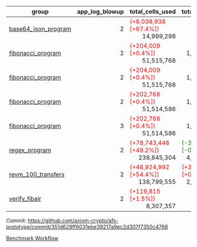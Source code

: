 | group | app_log_blowup | total_cells_used | total_cycles | total_proof_time_ms | agg_log_blowup | total_cells_used_leaf_agg | total_cycles_leaf_agg | total_proof_time_ms_leaf_agg | instance | alloc |
|---|---|---|---|---|---|---|---|---|---|---|
| [ base64_json_program ](https://github.com/axiom-crypto/afs-prototype/blob/gh-pages/benchmarks-pr/830/individual/base64_json-2-2-64cpu-linux-arm64-mimalloc.md) | <div style='text-align: right'>2</div> | <span style="color: red">(+6,038,938 [+67.4%])</span> <div style='text-align: right'>14,999,298</div> | <div style='text-align: right'>217,349</div> | <span style="color: green">(-101.0 [-3.6%])</span> <div style='text-align: right'>2,734.0</div> | - | - | - | - | 64cpu-linux-arm64 | mimalloc |
| [ fibonacci_program ](https://github.com/axiom-crypto/afs-prototype/blob/gh-pages/benchmarks-pr/830/individual/fibonacci-2-2-64cpu-linux-arm64-jemalloc.md) | <div style='text-align: right'>2</div> | <span style="color: red">(+204,009 [+0.4%])</span> <div style='text-align: right'>51,515,768</div> | <div style='text-align: right'>1,500,219</div> | <span style="color: green">(-827.0 [-9.8%])</span> <div style='text-align: right'>7,573.0</div> | - | - | - | - | 64cpu-linux-arm64 | jemalloc |
| [ fibonacci_program ](https://github.com/axiom-crypto/afs-prototype/blob/gh-pages/benchmarks-pr/830/individual/fibonacci-2-2-64cpu-linux-arm64-mimalloc.md) | <div style='text-align: right'>2</div> | <span style="color: red">(+204,009 [+0.4%])</span> <div style='text-align: right'>51,515,768</div> | <div style='text-align: right'>1,500,219</div> | <span style="color: green">(-625.0 [-8.0%])</span> <div style='text-align: right'>7,149.0</div> | - | - | - | - | 64cpu-linux-arm64 | mimalloc |
| [ fibonacci_program ](https://github.com/axiom-crypto/afs-prototype/blob/gh-pages/benchmarks-pr/830/individual/fibonacci-2-2-64cpu-linux-x64-jemalloc.md) | <div style='text-align: right'>2</div> | <span style="color: red">(+202,768 [+0.4%])</span> <div style='text-align: right'>51,514,586</div> | <div style='text-align: right'>1,500,219</div> | <span style="color: green">(-728.0 [-8.6%])</span> <div style='text-align: right'>7,739.0</div> | - | - | - | - | 64cpu-linux-x64 | jemalloc |
| [ fibonacci_program ](https://github.com/axiom-crypto/afs-prototype/blob/gh-pages/benchmarks-pr/830/individual/fibonacci-3-3-64cpu-linux-x64-jemalloc.md) | <div style='text-align: right'>3</div> | <span style="color: red">(+202,768 [+0.4%])</span> <div style='text-align: right'>51,514,586</div> | <div style='text-align: right'>1,500,219</div> | <span style="color: green">(-1,352.0 [-12.1%])</span> <div style='text-align: right'>9,842.0</div> | - | - | - | - | 64cpu-linux-x64 | jemalloc |
| [ regex_program ](https://github.com/axiom-crypto/afs-prototype/blob/gh-pages/benchmarks-pr/830/individual/regex-2-2-64cpu-linux-arm64-mimalloc.md) | <div style='text-align: right'>2</div> | <span style="color: red">(+78,743,448 [+49.2%])</span> <div style='text-align: right'>238,845,304</div> | <span style="color: green">(-3 [-0.0%])</span> <div style='text-align: right'>4,190,887</div> | <span style="color: green">(-2,403.0 [-7.7%])</span> <div style='text-align: right'>28,734.0</div> | - | - | - | - | 64cpu-linux-arm64 | mimalloc |
| [ revm_100_transfers ](https://github.com/axiom-crypto/afs-prototype/blob/gh-pages/benchmarks-pr/830/individual/revm_transfer-2-2-64cpu-linux-arm64-mimalloc.md) | <div style='text-align: right'>2</div> | <span style="color: red">(+48,924,992 [+54.4%])</span> <div style='text-align: right'>138,799,555</div> | <span style="color: red">(+3,068 [+0.1%])</span> <div style='text-align: right'>2,325,156</div> | <span style="color: green">(-1,063.0 [-6.3%])</span> <div style='text-align: right'>15,917.0</div> | - | - | - | - | 64cpu-linux-arm64 | mimalloc |
| [ verify_fibair ](https://github.com/axiom-crypto/afs-prototype/blob/gh-pages/benchmarks-pr/830/individual/verify_fibair-2-2-64cpu-linux-arm64-mimalloc.md) | <div style='text-align: right'>2</div> | <span style="color: red">(+119,815 [+1.5%])</span> <div style='text-align: right'>8,307,357</div> | <div style='text-align: right'>199,267</div> | <span style="color: green">(-37.0 [-2.3%])</span> <div style='text-align: right'>1,589.0</div> | - | - | - | - | 64cpu-linux-arm64 | mimalloc |

Commit: https://github.com/axiom-crypto/afs-prototype/commit/351d629ff6031ebe39217a9ec2d307f7350c4768

[Benchmark Workflow](https://github.com/axiom-crypto/afs-prototype/actions/runs/11867621255)

